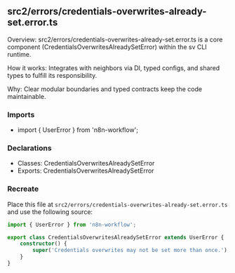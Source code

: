 ## src2/errors/credentials-overwrites-already-set.error.ts

Overview: src2/errors/credentials-overwrites-already-set.error.ts is a core component (CredentialsOverwritesAlreadySetError) within the sv CLI runtime.

How it works: Integrates with neighbors via DI, typed configs, and shared types to fulfill its responsibility.

Why: Clear modular boundaries and typed contracts keep the code maintainable.

### Imports

- import { UserError } from 'n8n-workflow';

### Declarations

- Classes: CredentialsOverwritesAlreadySetError
- Exports: CredentialsOverwritesAlreadySetError

### Recreate

Place this file at `src2/errors/credentials-overwrites-already-set.error.ts` and use the following source:

```ts
import { UserError } from 'n8n-workflow';

export class CredentialsOverwritesAlreadySetError extends UserError {
	constructor() {
		super('Credentials overwrites may not be set more than once.');
	}
}

```
